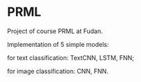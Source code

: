 # PRML
Project of course PRML at Fudan.

Implementation of 5 simple models:

for text classification: TextCNN, LSTM, FNN;

for image classification: CNN, FNN.
